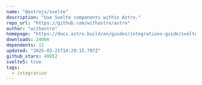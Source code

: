 ```yaml
---
name: "@astrojs/svelte"
description: "Use Svelte components within Astro."
repo_url: "https://github.com/withastro/astro"
author: "withastro"
homepage: "https://docs.astro.build/en/guides/integrations-guide/svelte/"
downloads: 24066
dependents: 11
updated: "2025-03-21T14:29:15.797Z"
github_stars: 49952
svelte5: true
tags: 
  - integration
---
```

